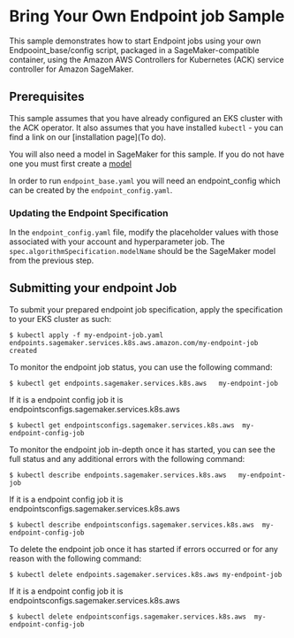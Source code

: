 # Bring Your Own Endpoint job Sample

This sample demonstrates how to start Endpoint jobs using your own Endpooint_base/config script, packaged in a SageMaker-compatible container, using the Amazon AWS Controllers for Kubernetes (ACK) service controller for Amazon SageMaker.   

## Prerequisites

This sample assumes that you have already configured an EKS cluster with the ACK operator. It also assumes that you have installed `kubectl` - you can find a link on our [installation page](To do).

You will also need a model in SageMaker for this sample. If you do not have one you must first create a [model](/samples/model/README.md)

In order to run `endpoint_base.yaml` you will need an endpoint_config which can be created by the `endpoint_config.yaml`.



### Updating the Endpoint Specification

In the `endpoint_config.yaml` file, modify the placeholder values with those associated with your account and hyperparameter job. The `spec.algorithmSpecification.modelName` should be the SageMaker model from the previous step.  

## Submitting your endpoint Job


To submit your prepared endpoint job specification, apply the specification to your EKS cluster as such:
```
$ kubectl apply -f my-endpoint-job.yaml
endpoints.sagemaker.services.k8s.aws.amazon.com/my-endpoint-job created
```



To monitor the endpoint job status, you can use the following command:
```
$ kubectl get endpoints.sagemaker.services.k8s.aws   my-endpoint-job
```
If it is a endpoint config job it is endpointsconfigs.sagemaker.services.k8s.aws  
```
$ kubectl get endpointsconfigs.sagemaker.services.k8s.aws  my-endpoint-config-job
```

To monitor the endpoint job in-depth once it has started, you can see the full status and any additional errors with the following command:
```
$ kubectl describe endpoints.sagemaker.services.k8s.aws   my-endpoint-job
```

If it is a endpoint config job it is endpointsconfigs.sagemaker.services.k8s.aws  
```
$ kubectl describe endpointsconfigs.sagemaker.services.k8s.aws  my-endpoint-config-job
```

To delete the endpoint job once it has started if errors occurred or for any reason with the following command:
```
$ kubectl delete endpoints.sagemaker.services.k8s.aws my-endpoint-job
```

If it is a endpoint config job it is endpointsconfigs.sagemaker.services.k8s.aws  
```
$ kubectl delete endpointsconfigs.sagemaker.services.k8s.aws  my-endpoint-config-job
```